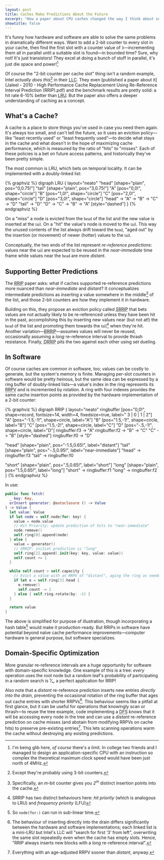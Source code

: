 ```yaml
---
layout: post
title: Caches Make Predictions About the Future
excerpt: "How a paper about CPU caches changed the way I think about software caches too"
showtitle: false
---
```


It's funny how hardware and software are able to solve the same problems in dramatically different ways. Want to add a 2-bit counter to every slot in your cache, then find the first slot with a counter value of `3`—incrementing them all in parallel until a suitable slot is found—in bounded time? Sure, why not! It's just transistors! They excel at doing a bunch of stuff in parallel, it's just die space and power![^141]

Of course the "2-bit counter per cache slot" thing isn't a random example, Intel _actually does this_[^bits] in their <abbr title="Last-Level Cache">LLC</abbr>. They even [published a paper about it](Jaleel - 2010 - High Performance Cache Replacement Using Re-Reference Interval Prediction (RRIP).pdf) and the benchmark results are pretty solid: a hit rate 6-10% better than <abbr title="Least Recently Used">LRU</abbr>. But the paper also offers a deeper understanding of caching as a concept.

## What's a Cache?

A cache is a place to store things you've used in case you need them again. It's always too small, and can't tell the future, so it uses an eviction policy—like "least recently used" or "least frequently used"—to decide what stays in the cache and what doesn't in the hope of maximizing cache performance, which is measured by the ratio of "hits" to "misses". Each of these policies is a bet on future access patterns, and historically they've been pretty simple.

The most common is LRU, which bets on temporal locality. It can be implemented with a doubly-linked list:

{% graphviz %}
digraph LRU {
  layout="neato"
  "head" [shape="plain", pos="0,0.75!"]
  "tail" [shape="plain", pos="3,0.75!"]
  "A" [pos="0,0!", shape="circle"]
  "B" [pos="1,0!", shape="circle"]
  "C" [pos="2,0!", shape="circle"]
  "D" [pos="3,0!", shape="circle"]
  "head" -> "A" -> "B" -> "C" -> "D"
  "tail" -> "D"
  "D" -> "C" -> "B" -> "A" [style="dashed"]
}
{% endgraphviz %}

On a "miss" a node is evicted from the <span style="font-family: 'Museo';">head</span> of the list and the new value is inserted at the <span style="font-family: 'Museo';">tail</span>. On a "hit" the value's node is moved to the <span style="font-family: 'Museo';">tail</span>. This way the unused contents of the list always drift toward the <span style="font-family: 'Museo';">head</span>, "aged out" by the insertion (or movement) of newer (hotter) values to the <span style="font-family: 'Museo';">tail</span>.

Conceptually, the two ends of the list represent _re-reference predictions_: values near the <span style="font-family: 'Museo';">tail</span> are expected to be reused in the _near-immediate_ time frame while values near the <span style="font-family: 'Museo';">head</span> are more _distant_.

## Supporting Better Predictions

The <abbr title="Re-Reference Interval Prediction">RRIP</abbr> paper asks: what if caches supported re-reference predictions more nuanced than _near-immediate_ and _distant_? It conceptualizes intermediate predictions as inserting a value somewhere in the middle[^middle] of the list, and those 2-bit counters are how they implement it in hardware.

Building on this, they propose an eviction policy called <abbr title="Static RRIP">SRRIP</abbr> that bets values are not actually likely to be re-referenced unless they have been hit in the past, accomplishing this by inserting new values near (but not at!) the <span style="font-family: 'Museo';">head</span> of the list and promoting them towards the <span style="font-family: 'Museo';">tail</span>[^priority] when they're hit. Another variation—<abbr title="Bimodal  RRIP">BRRIP</abbr>—assumes values will never be reused, occasionally assuming a _long_ re-reference interval to provide thrash resistance. Finally, <abbr title="Dynamic  RRIP">DRRIP</abbr> pits the two against each other using set dueling.

## In Software

Of course caches are common in software, too; values can be costly to generate, but the system's memory is finite. Managing per-slot counters in software would be pretty heinous, but the same idea can be expressed by a ring buffer of doubly-linked lists—a value's index in the ring represents its <abbr title="Re-Reference Prediction Value">RRPV</abbr> and is incremented by rotation. A ring with four indexes provides the same cache insertion points as provided by the hardware implementation of a 2-bit counter:

{% graphviz %}
digraph RRIP {
  layout="neato"
  ringbuffer [pos="0,0!", shape=record, fontsize=14, width=4, fixedsize=true, label="<f3> 3 | <f0> 0 | <f1> 1 | <f2> 2"]
  "A" [pos="-1.5,-1!", shape=circle, label="A"]
  "B" [pos="1.5,-1!", shape=circle, label="B"]
  "C" [pos="1.5,-2!", shape=circle, label="C"]
  "D" [pos="-.5,-1!", shape=circle, label="D"]
  ringbuffer:f3 -> "A"
  ringbuffer:f2 -> "B" -> "C"
  "C" -> "B" [style="dashed"]
  ringbuffer:f0 -> "D"

  "head" [shape="plain", pos="-1.5,0.65!", label="distant"]
  "tail" [shape="plain", pos="-.5,0.95!", label="near-immediate"]
  "head" -> ringbuffer:f3
  "tail" -> ringbuffer:f0

  "short" [shape="plain", pos=".5,0.65!", label="short"]
  "long" [shape="plain", pos="1.5,0.65!", label="long"]
  "short" -> ringbuffer:f1
  "long" -> ringbuffer:f2
}
{% endgraphviz %}

In use:

``` swift
public func fetch(
  _ key: Key,
  orInsert generator: @autoclosure () -> Value
) -> Value {
  let value: Value
  if let node = self.node(for: key) {
    value = node.value
    // Hit Priority: update prediction of hits to "near-immediate"
    node.remove()
    self.ring[0].append(node)
  } else {
    value = generator()
    // SRRIP: initial prediction is "long"
    self.ring[2].append(.init(key: key, value: value))
    self.count += 1
  }

  while self.count > self.capacity {
    // Evict a value with an RRPV of "distant", aging the ring as needed
    if let e = self.ring[3].head {
      e.remove()
      self.count -= 1
    } else { self.ring.rotate(by: -1) }
  }

  return value
}
```

The above is simplified for purpose of illustration, though incorporating a hash table[^lookup-time] would make it production-ready. But RRIPs in software have potential beyond naïve cache performance improvements—computer hardware is general purpose, but software specializes.

## Domain-Specific Optimization

More granular re-reference intervals are a huge opportunity for software with domain-specific knowledge. One example of this is a tree: _every_ operation uses the root node but a random leaf's probability of participating in a random search is ¹⁄ₙ, a perfect application for RRIP!

Also note that a _distant_ re-reference prediction inserts new entries _directly into the drain_, preventing the occasional rotation of the ring buffer that ages out cache entries with shorter RRPVs[^drain-insertion]. This behaviour seems like a pitfall at first glance, but it can be useful for operations that knowingly scan or thrash—to reuse the tree example, code implementing a <abbr title="Depth-First Search">DFS</abbr> _knows_ that it will be accessing every node in the tree and can use a _distant_ re-reference prediction on cache misses (and abstain from modifying RRPVs on cache hits) to preserve pre-existing entries[^nodrain]. This lets scanning operations warm the cache without destroying any existing predictions.

<!--
## Bringing it to the Real World

I wrote a working cache implementation while writing this post, and it's pretty clear that it is capable of standing alone. You can find as a Swift package, and I've proposed integrating it into Foundation.
-->

[^141]: I'm being glib here, _of course_ there's a limit. In college two friends and I managed to design an application-specific CPU with an instruction so complex the theoretical maximum clock speed would have been just north of 4MHz.
[^bits]: Except they're probably using 3-bit counters.
[^middle]: Specifically, an _m_-bit counter gives you _2<sup>m</sup>_ distinct insertion points into the cache.
[^priority]: SRRIP has two distinct behaviours here: _hit priority_ (which is analogous to LRU) and _frequency priority_ (LFU)
[^drain-insertion]: The behaviour of inserting directly into the drain differs significantly between the hardware and software implementations; each linked list is a mini-LRU but Intel's LLC will "search for first ‘3’ from left", overwriting the same slot repeatedly even when the cache has empty slots. Hence, "RRIP always inserts new blocks with a _long_ re-reference interval".
[^nodrain]: Everything with an age-adjusted RRPV sooner than _distant_, anyway.
[^lookup-time]: So `node(for:)` can run in sub-linear time.